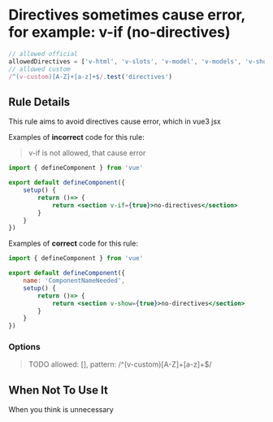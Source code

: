 # Directives sometimes cause error, for example: v-if (no-directives)

```js
// allowed official
allowedDirectives = ['v-html', 'v-slots', 'v-model', 'v-models', 'v-show']
// allowed custom
/^(v-custom)[A-Z]+[a-z]+$/.test('directives')
```


## Rule Details

This rule aims to avoid directives cause error, which in vue3 jsx

Examples of **incorrect** code for this rule:
> v-if is not allowed, that cause error

```jsx
import { defineComponent } from 'vue'

export default defineComponent({
    setup() {
        return ()=> {
            return <section v-if={true}>no-directives</section>
        }
    }
})
```

Examples of **correct** code for this rule:

```jsx
import { defineComponent } from 'vue'

export default defineComponent({
    name: 'ComponentNameNeeded',
    setup() {
        return ()=> {
            return <section v-show={true}>no-directives</section>
        }
    }
})
```

### Options
> TODO allowed: [], pattern: /^(v-custom)[A-Z]+[a-z]+$/
## When Not To Use It

When you think is unnecessary


